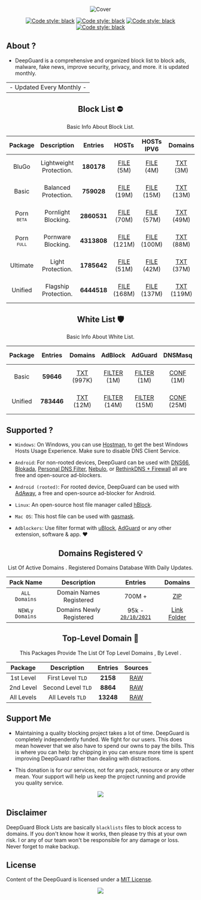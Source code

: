  <div align="center">

 ![Cover](https://f.top4top.io/p_2116x5xni0.png)

</div>
 <div align="center">

<a href="https://github.com/VenexGit/DeepGuard"><img alt="Code style: black" src="https://img.shields.io/badge/Version-1.1-orange.svg?longCache=true&style=flat-square"></a>
<a href="https://github.com/VenexGit/DeepGuard"><img alt="Code style: black" src="https://img.shields.io/badge/Update-Nov 01, 2021-red.svg?longCache=true&style=flat-square"></a>
<a href="https://github.com/VenexGit/DeepGuard"><img alt="Code style: black" src="https://img.shields.io/badge/Status-Official-green.svg?longCache=true&style=flat-square"></a>
<a href="https://github.com/VenexGit/DeepGuard/blob/main/LICENSE"><img alt="Code style: black" src="https://img.shields.io/badge/License-MIT-blue.svg?longCache=true&style=flat-square"></a>

</div>

## About ? 
* DeepGuard is a comprehensive and organized block list to block ads, malware, fake news, improve security, privacy, and more. it is updated monthly.
<div align="center">
<table>

<tr>
<td>
 - Updated Every Monthly -
</td>
</tr>
</table>
</div>
<div align="center">

## Block List ​⛔️

Basic Info About Block List.

Package | Description | Entries | HOSTs | HOSTs IPV6 | Domains | DNSMasq | DNSMasq IPV6 | Magisk | Flashable | RPZ | AdBlock | AdGuard | Unbound | OneLine |
:------:|:-----------:|:-------:|:-----:|:----------:|:-------:|:-------:|:------------:|:------:|:---------:|:---:|:-------:|:-------:|:-------:|:-------:|
BluGo | Lightweight Protection. | **180178** | [FILE](https://github.com/VenexGit/DeepGuard/releases/download/BluGo/hosts) (5M)  | [FILE](https://github.com/VenexGit/DeepGuard/releases/download/BluGo/Hosts_Ipv6) (4M)  | [TXT](https://github.com/VenexGit/DeepGuard/releases/download/BluGo/Domains.txt) (3M)  | [CONF](https://github.com/VenexGit/DeepGuard/releases/download/BluGo/DnsMasq.conf) (6M)| [CONF IPV6](https://github.com/VenexGit/DeepGuard/releases/download/BluGo/DnsMasq_Ipv6.conf) (6M)  | [MAGISK](https://github.com/VenexGit/DeepGuard/releases/download/BluGo/DeepGuard_Magisk.zip) (1M)  | [TWRP](https://github.com/VenexGit/DeepGuard/releases/download/BluGo/DeepGuard_Flashable.zip) (1M)  | [TXT](https://github.com/VenexGit/DeepGuard/releases/download/BluGo/Rpz.txt) (5M)  | [FILTER](https://github.com/VenexGit/DeepGuard/releases/download/BluGo/Adblock) (4M)  | [FILTER](https://github.com/VenexGit/DeepGuard/releases/download/BluGo/Adguard) (4M) | [CONF](https://github.com/VenexGit/DeepGuard/releases/download/BluGo/Unbound.conf) (9M) | [TXT](https://github.com/VenexGit/DeepGuard/releases/download/BluGo/One_Line.txt) (3M) |
Basic | Balanced Protection. | **759028** | [FILE](https://github.com/VenexGit/DeepGuard/releases/download/Basic/hosts) (19M)  | [FILE](https://github.com/VenexGit/DeepGuard/releases/download/Basic/Hosts_Ipv6) (15M)  | [TXT](https://github.com/VenexGit/DeepGuard/releases/download/Basic/Domains.txt) (13M)  | [CONF](https://github.com/VenexGit/DeepGuard/releases/download/Basic/DnsMasq.conf) (26M)| [CONF IPV6](https://github.com/VenexGit/DeepGuard/releases/download/Basic/DnsMasq_Ipv6.conf) (23M)  | [MAGISK](https://github.com/VenexGit/DeepGuard/releases/download/Basic/DeepGuard_Magisk.zip) (4M)  | [TWRP](https://github.com/VenexGit/DeepGuard/releases/download/Basic/DeepGuard_Flashable.zip) (4M)  | [TXT](https://github.com/VenexGit/DeepGuard/releases/download/Basic/Rpz.txt) (19M)  | [FILTER](https://github.com/VenexGit/DeepGuard/releases/download/Basic/Adblock) (15M)  | [FILTER](https://github.com/VenexGit/DeepGuard/releases/download/Basic/Adguard) (17M) | [CONF](https://github.com/VenexGit/DeepGuard/releases/download/Basic/Unbound.conf) (36M) | [TXT](https://github.com/VenexGit/DeepGuard/releases/download/Basic/One_Line.txt) (13M) | 
Porn <br> <sup>`BETA`</sup> | Pornlight Blocking. | **2860531** | [FILE](https://github.com/VenexGit/DeepGuard/releases/download/Porn_Beta/hosts) (70M)  | [FILE](https://github.com/VenexGit/DeepGuard/releases/download/Porn_Beta/Hosts_Ipv6) (57M)  | [TXT](https://github.com/VenexGit/DeepGuard/releases/download/Porn_Beta/Domains.txt) (49M)  | [CONF](https://github.com/VenexGit/DeepGuard/releases/download/Porn_Beta/DnsMasq.conf) (98M)| [CONF IPV6](https://github.com/VenexGit/DeepGuard/releases/download/Porn_Beta/DnsMasq_Ipv6.conf) (87M)  | [MAGISK](https://github.com/VenexGit/DeepGuard/releases/download/Porn_Beta/DeepGuard_Magisk.zip) (14M)  | [TWRP](https://github.com/VenexGit/DeepGuard/releases/download/Porn_Beta/DeepGuard_Flashable.zip) (14M)  | [TXT](https://github.com/VenexGit/DeepGuard/releases/download/Porn_Beta/Rpz.txt) (70M)  | [FILTER](https://github.com/VenexGit/DeepGuard/releases/download/Porn_Beta/Adblock) (57M)  | [FILTER](https://github.com/VenexGit/DeepGuard/releases/download/Porn_Beta/Adguard) (62M) | [CONF](https://github.com/VenexGit/DeepGuard/releases/download/Porn_Beta/Unbound.conf) (136M) | [TXT](https://github.com/VenexGit/DeepGuard/releases/download/Porn_Beta/One_Line.txt) (49M) 
Porn <br> <sup>`FULL`</sup> | Pornware Blocking. | **4313808** | [FILE](https://github.com/VenexGit/DeepGuard/releases/download/Porn_Full/hosts) (121M)  | [FILE](https://github.com/VenexGit/DeepGuard/releases/download/Porn_Full/Hosts_Ipv6) (100M)  | [TXT](https://github.com/VenexGit/DeepGuard/releases/download/Porn_Full/Domains.txt) (88M)  | [CONF](https://github.com/VenexGit/DeepGuard/releases/download/Porn_Full/DnsMasq.conf) (162M)| [CONF IPV6](https://github.com/VenexGit/DeepGuard/releases/download/Porn_Full/DnsMasq_Ipv6.conf) (145M)  | [MAGISK](https://github.com/VenexGit/DeepGuard/releases/download/Porn_Full/DeepGuard_Magisk.zip) (19M)  | [TWRP](https://github.com/VenexGit/DeepGuard/releases/download/Porn_Full/DeepGuard_Flashable.zip) (20M)  | [TXT](https://github.com/VenexGit/DeepGuard/releases/download/Porn_Full/Rpz.txt) (121M)  | [FILTER](https://github.com/VenexGit/DeepGuard/releases/download/Porn_Full/Adblock) (100M)  | [FILTER](https://github.com/VenexGit/DeepGuard/releases/download/Porn_Full/Adguard) (108M) | [CONF](https://github.com/VenexGit/DeepGuard/releases/download/Porn_Full/Unbound.conf) (219M) | [TXT](https://github.com/VenexGit/DeepGuard/releases/download/Porn_Full/One_Line.txt) (88M) |
Ultimate | Light Protection. | **1785642** | [FILE](https://github.com/VenexGit/DeepGuard/releases/download/Ultimate/hosts) (51M)  | [FILE](https://github.com/VenexGit/DeepGuard/releases/download/Ultimate/Hosts_Ipv6) (42M)  | [TXT](https://github.com/VenexGit/DeepGuard/releases/download/Ultimate/Domains.txt) (37M)  | [CONF](https://github.com/VenexGit/DeepGuard/releases/download/Ultimate/DnsMasq.conf) (68M)| [CONF IPV6](https://github.com/VenexGit/DeepGuard/releases/download/Ultimate/DnsMasq_Ipv6.conf) (61M)  | [MAGISK](https://github.com/VenexGit/DeepGuard/releases/download/Ultimate/DeepGuard_Magisk.zip) (11M)  | [TWRP](https://github.com/VenexGit/DeepGuard/releases/download/Ultimate/DeepGuard_Flashable.zip) (11M)  | [TXT](https://github.com/VenexGit/DeepGuard/releases/download/Ultimate/Rpz.txt) (51M)  | [FILTER](https://github.com/VenexGit/DeepGuard/releases/download/Ultimate/Adblock) (42M)  | [FILTER](https://github.com/VenexGit/DeepGuard/releases/download/Ultimate/Adguard) (45M) | [CONF](https://github.com/VenexGit/DeepGuard/releases/download/Ultimate/Unbound.conf) (91M) | [TXT](https://github.com/VenexGit/DeepGuard/releases/download/Ultimate/One_Line.txt) (37M) |
Unified | Flagship Protection. | **6444518** | [FILE](https://github.com/VenexGit/DeepGuard/releases/download/Unified/hosts) (168M)  | [FILE](https://github.com/VenexGit/DeepGuard/releases/download/Unified/Hosts_Ipv6) (137M)  | [TXT](https://github.com/VenexGit/DeepGuard/releases/download/Unified/Domains.txt) (119M)  | [CONF](https://github.com/VenexGit/DeepGuard/releases/download/Unified/DnsMasq.conf) (229M)| [CONF IPV6](https://github.com/VenexGit/DeepGuard/releases/download/Unified/DnsMasq_Ipv6.conf) (205M)  | [MAGISK](https://github.com/VenexGit/DeepGuard/releases/download/Unified/DeepGuard_Magisk.zip) (38M)  | [TWRP](https://github.com/VenexGit/DeepGuard/releases/download/Unified/DeepGuard_Flashable.zip) (39M)  | [TXT](https://github.com/VenexGit/DeepGuard/releases/download/Unified/Rpz.txt) (168M)  | [FILTER](https://github.com/VenexGit/DeepGuard/releases/download/Unified/Adblock) (137M)  | [FILTER](https://github.com/VenexGit/DeepGuard/releases/download/Unified/Adguard) (149M) | [CONF](https://github.com/VenexGit/DeepGuard/releases/download/Unified/Unbound.conf) (315M) | [TXT](https://github.com/VenexGit/DeepGuard/releases/download/Unified/One_Line.txt) (119M) |

## White List 🛡

Basic Info About White List.

| Package | Entries | Domains | AdBlock | AdGuard | DNSMasq | DNSMasq IPV6 | Unbound | RPZ | OneLine |
|:-------:|:-------:|:-------:|:-------:|:-------:|:-------:|:------------:|:-------:|:---:|:-------:|
Basic | **59646**  | [TXT](https://github.com/VenexGit/DeepGuard/releases/download/WT-Basic/Domains.txt) (997K) | [FILTER](https://github.com/VenexGit/DeepGuard/releases/download/WT-Basic/Adblock) (1M) | [FILTER](https://github.com/VenexGit/DeepGuard/releases/download/WT-Basic/Adguard) (1M) | [CONF](https://github.com/VenexGit/DeepGuard/releases/download/WT-Basic/DnsMasq.conf) (1M) | [CONF IPV6](https://github.com/VenexGit/DeepGuard/releases/download/WT-Basic/DnsMasq_Ipv6.conf) (1M) | [CONF](https://github.com/VenexGit/DeepGuard/releases/download/WT-Basic/Unbound.conf) (2M) | [TXT](https://github.com/VenexGit/DeepGuard/releases/download/WT-Basic/Rpz.txt) (1M) | [TXT](https://github.com/VenexGit/DeepGuard/releases/download/WT-Basic/One_Line.txt) (997K) |
Unified | **783446** | [TXT](https://github.com/VenexGit/DeepGuard/releases/download/WT-Unified/Domains.txt) (12M) | [FILTER](https://github.com/VenexGit/DeepGuard/releases/download/WT-Unified/Adblock) (14M) | [FILTER](https://github.com/VenexGit/DeepGuard/releases/download/WT-Unified/Adguard) (15M) | [CONF](https://github.com/VenexGit/DeepGuard/releases/download/WT-Unified/DnsMasq.conf) (25M) | [CONF IPV6](https://github.com/VenexGit/DeepGuard/releases/download/WT-Unified/DnsMasq_Ipv6.conf) (22M) | [CONF](https://github.com/VenexGit/DeepGuard/releases/download/WT-Unified/Unbound.conf) (36M) | [TXT](https://github.com/VenexGit/DeepGuard/releases/download/WT-Unified/Rpz.txt) (18M) | [TXT](https://github.com/VenexGit/DeepGuard/releases/download/WT-Unified/One_Line.txt) (12M) |



</div>

## Supported ?

* `Windows`: On Windows, you can use [Hostman](http://www.abelhadigital.com/hostsman/), to get the best Windows Hosts Usage Experience. Make sure to disable DNS Client Service.       
     
* `Android`: For non-rooted devices, DeepGuard can be used with [DNS66](https://f-droid.org/en/packages/org.jak_linux.dns66/), [Blokada](https://f-droid.org/en/packages/org.blokada.alarm/), [Personal DNS Filter](https://www.zenz-solutions.de/personaldnsfilter/), [Nebulo](https://github.com/Ch4t4r/Nebulo), or [RethinkDNS + Firewall](https://github.com/celzero/rethink-app) all are free and open-source ad-blockers.     
     
* `Android (rooted)`: For rooted device, DeepGuard can be used with [AdAway](https://f-droid.org/en/packages/org.adaway/), a free and open-source ad-blocker for Android.    
     
* `Linux`: An open-source host file manager called [hBlock](https://github.com/hectorm/hBlock).   
       
* `Mac OS`: This host file can be used with [gasmask](https://github.com/2ndalpha/gasmask).    
   
* `Adblockers`: Use filter format with [uBlock](https://github.com/gorhill/uBlock), [AdGuard](https://adguard.com/en/welcome.html) or any other extension, software & app. ♥️


<div align="center">

## Domains Registered 💡

  List Of Active Domains . Registered Domains Database With Daily Updates.

| Pack Name | Description | Entries | Domains |
|:---------:|:-----------:|:------------:|:-----------:|
`ALL Domains` | Domain Names Registered | 700M + | [ZIP](https://drive.google.com/drive/folders/13e4GpMF9C3kgnBRsK56fXDQPfez4oyCz?usp=sharing)  |
`NEWLy Domains` | Domains Newly Registered | 95k - [`20/10/2021`](https://raw.githubusercontent.com/VenexGit/DeepGuard/main/1%20-%20Domains%20Registered/2021-10-20.txt) | [Link Folder](https://github.com/VenexGit/DeepGuard/tree/main/1%20-%20Domains%20Registered)  |

## Top-Level Domain 🎈

This Packages Provide The List Of Top Level Domains , By Level .

| Package | Description | Entries | Sources |
|:---------:|:-------------:|:--------:|:--------:| 
1st Level | First Level `TLD` |**2158**| [RAW](https://raw.githubusercontent.com/VenexGit/DeepGuard/main/2%20-%20TLD/First%20Level.txt) |
2nd Level | Second Level `TLD` | **8864** | [RAW](https://raw.githubusercontent.com/VenexGit/DeepGuard/main/2%20-%20TLD/Second%20Level.txt)  |
All Levels | All Levels `TLD` | **13248** | [RAW](https://raw.githubusercontent.com/VenexGit/DeepGuard/main/2%20-%20TLD/All%20Levels.txt) |

</div>

## Support Me

* Maintaining a quality blocking project takes a lot of time. DeepGuard is completely independently funded. We fight for our users. This does mean
however that we also have to spend our owns to pay the bills. This is where you can help: by chipping in you can ensure more time is spent improving DeepGuard rather than dealing with distractions.

* This donation is for our services, not for any pack, resource or any other mean. Your support will help us keep the project running and provide you quality service. 

<p align="center"><a href="https://paypal.me/WizVenex" target="_blank"><img src="https://img.shields.io/badge/PAYPAL-NOW--ACCEPTING-blue?logo=paypal&logoColor=white&style=for-the-badge"></a><p>


## Disclaimer

DeepGuard Block Lists are basically `blacklists` files to block access to domains. If you don't know how it works, then please try this at your own risk. I or any of our team won't be responsible for any damage or loss. Never forget to make backup.

## License

Content of the DeepGuard is licensed under a [MIT License](https://github.com/VenexGit/DeepGuard/blob/main/LICENSE).

<p align="center"><a href="https://github.com/VenexGit" target="_blank"><img src="https://img.shields.io/badge/ＶＥＮＥＸ-新 ドラゴン-7580f7.svg?longCache=true&style=flat-square"></a><p>
